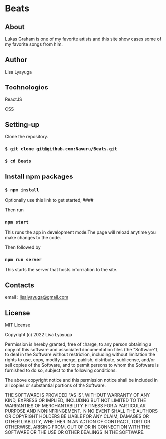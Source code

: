 # Beats

## About

Lukas Graham is one of my favorite artists and this site show cases some of my favorite songs from him.

## Author
Lisa Lyayuga

## Technologies
ReactJS

CSS

## Setting-up
Clone the repository.

### `$ git clone git@github.com:Navuru/Beats.git`

### `$ cd Beats`

## Install npm packages

### `$ npm install`

Optionally use this link to get started; ####

Then run
 ### `npm start`
 This runs the app in development mode.The page will reload anytime you make changes to the code.
 
 Then followed by 
 ### `npm run server`
 This starts the server that hosts information to the site.

 ## Contacts
 email : lisalyayuga@gmail.com

 ## License
 MIT License

 Copyright (c) 2022 Lisa Lyayuga

Permission is hereby granted, free of charge, to any person obtaining a copy of this software and associated documentation files (the "Software"), to deal in the Software without restriction, including without limitation the rights to use, copy, modify, merge, publish, distribute, sublicense, and/or sell copies of the Software, and to permit persons to whom the Software is furnished to do so, subject to the following conditions:

The above copyright notice and this permission notice shall be included in all copies or substantial portions of the Software.

THE SOFTWARE IS PROVIDED "AS IS", WITHOUT WARRANTY OF ANY KIND, EXPRESS OR IMPLIED, INCLUDING BUT NOT LIMITED TO THE WARRANTIES OF MERCHANTABILITY, FITNESS FOR A PARTICULAR PURPOSE AND NONINFRINGEMENT. IN NO EVENT SHALL THE AUTHORS OR COPYRIGHT HOLDERS BE LIABLE FOR ANY CLAIM, DAMAGES OR OTHER LIABILITY, WHETHER IN AN ACTION OF CONTRACT, TORT OR OTHERWISE, ARISING FROM, OUT OF OR IN CONNECTION WITH THE SOFTWARE OR THE USE OR OTHER DEALINGS IN THE SOFTWARE.

